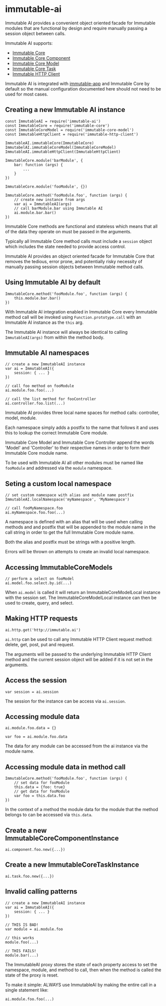# immutable-ai

Immutable AI provides a convenient object oriented facade for Immutable modules
that are functional by design and require manually passing a session object
between calls.

Immutable AI supports:

* [Immutable Core](https://www.npmjs.com/package/immutable-core)
* [Immutable Core Component](https://www.npmjs.com/package/immutable-core-component)
* [Immutable Core Model](https://www.npmjs.com/package/immutable-core-model)
* [Immutable Core Task](https://www.npmjs.com/package/immutable-core-task)
* [Immutable HTTP Client](https://www.npmjs.com/package/immutable-http-client)

Immutable AI is integrated with
[immutable-app](https://www.npmjs.com/package/immutable-app) and
Immutable Core by default so the manual configuration documented here should not
need to be used for most cases.

## Creating a new Immutable AI instance

    const ImmutableAI = require('immutable-ai')
    const ImmutableCore = require('immutable-core')
    const ImmutableCoreModel = require('immutable-core-model')
    const ImmutableHttpClient = require('immutable-http-client')

    ImmutableAI.immutableCore(ImmutableCore)
    ImmutabelAI.immutableCoreModel(ImmutableCoreModel)
    ImmutableAI.immutableHttpClient(ImmutableHttpClient)

    ImmutableCore.module('barModule', {
        bar: function (args) {
            ...
        }
    })

    ImmutableCore.module('fooModule', {})

    ImmutableCore.method('fooModule.foo', function (args) {
        // create new instance from args
        var ai = ImmutableAI(args)
        // call barModule.bar using Immutable AI
        ai.module.bar.bar()
    })

Immutable Core methods are functional and stateless which means that all of the
data they operate on must be passed in the arguments.

Typically all Immutable Core method calls must include a `session` object which
includes the state needed to provide access control.

Immutable AI provides an object oriented facade for Immutable Core that removes
the tedious, error prone, and potentially risky necessity of manually passing
session objects between Immutable method calls.

## Using Immutable AI by default

    ImmutableCore.method('fooModule.foo', function (args) {
        this.module.bar.bar()
    })

With Immutable AI integration enabled in Immutable Core every Immutable method
call will be invoked using `Function.prototype.call` with an Immutable AI
instance as the `this` arg.

The Immutable AI instance will always be identical to calling
`ImmutableAI(args)` from within the method body.

## Immutable AI namespaces

    // create a new ImmutableAI instance
    var ai = ImmutableAI({
        session: { ... }
    })

    // call foo method on fooModule
    ai.module.foo.foo(...)

    // call the list method for fooController
    ai.controller.foo.list(...)

Immutable AI provides three local name spaces for method calls: controller,
model, module.

Each namespace simply adds a postfix to the name that follows it and uses this
to lookup the correct Immutable Core module.

Immutable Core Model and Immutable Core Controller append the words 'Model' and
'Controller' to their respective names in order to form their Immutable Core
module name.

To be used with Immutable AI all other modules must be named like `fooModule`
and addressed via the `module` namespace.

## Seting a custom local namespace

    // set custom namespace with alias and module name postfix
    ImmutableAI.localNamespace('myNamespace', 'MyNamespace')

    // call fooMyNamespace.foo
    ai.myNamespace.foo.foo(...)

A namespace is defined with an alias that will be used when calling methods and
and postfix that will be appended to the module name in the call string in order
to get the full Immutable Core module name.

Both the alias and postfix must be strings with a positive length.

Errors will be thrown on attempts to create an invalid local namespace.

## Accessing ImmutableCoreModels

    // perform a select on fooModel
    ai.model.foo.select.by.id(...)

When `ai.model` is called it will return an ImmutableCoreModelLocal instance
with the session set. The ImmutableCoreModelLocal instance can then be used to
create, query, and select.

## Making HTTP requests

    ai.http.get('http://immutable.ai')

`ai.http` can be used to call any Immutable HTTP Client request method: delete,
get, post, put and request.

The arguments will be passed to the underlying Immutable HTTP Client method and
the current session object will be added if it is not set in the arguments.

## Access the session

    var session = ai.session

The session for the instance can be access via `ai.session`.

## Accessing module data

    ai.module.foo.data = {}

    var foo = ai.module.foo.data

The data for any module can be accessed from the ai instance via the module
name.

## Accessing module data in method call

    ImmutableCore.method('fooModule.foo', function (args) {
        // set data for fooModule
        this.data = {foo: true}
        // get data for fooModule
        var foo = this.data.foo
    })

In the context of a method the module data for the module that the method
belongs to can be accessed via `this.data`.

## Create a new ImmutableCoreComponentInstance

    ai.component.foo.new({...})

## Create a new ImmutableCoreTaskInstance

    ai.task.foo.new({...})
    
## Invalid calling patterns

    // create a new ImmutableAI instance
    var ai = ImmutableAI({
        session: { ... }
    })

    // THIS IS BAD!
    var module = ai.module.foo

    // this works
    module.foo(...)

    // THIS FAILS!
    module.bar(...)

The ImmutableAI proxy stores the state of each property access to set the
namespace, module, and method to call, then when the method is called the
state of the proxy is reset.

To make it simple: ALWAYS use ImmutableAI by making the entire call in a single
statement like:

    ai.module.foo.foo(...)